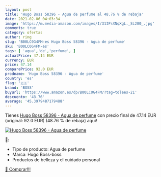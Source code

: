 ```yaml
---
layout: post
title: 'Hugo Boss 58396 - Agua de perfume al 48.76 % de rebaja'
date: 2021-02-06 04:03:34
image: 'https://m.media-amazon.com/images/I/31IPsXNqXgL._SL200_.jpg'
comments: true
category: ofertas
author: ring
slug: 'B00LC0G4FM-es Hugo Boss 58396 - Agua de perfume'
sku: 'B00LC0G4FM-es'
tags: [ 'agua','de','perfume', ]
actualPrice: 47.14 EUR
currency: EUR
price: 47.14
comparePrice: 92.0 EUR
prodname: 'Hugo Boss 58396 - Agua de perfume'
country: 'es'
flag: '🇪🇸'
brand: 'BOSS'
buyurl: 'https://www.amazon.es/dp/B00LC0G4FM/?tag=tolees-21'
descuento: '48.76'
average: '45.3979487179488'
---
```


Tienes [Hugo Boss 58396 - Agua de perfume](https://www.amazon.es/dp/B00LC0G4FM/?tag=tolees-21) con precio final de  47.14 EUR (original: 92.0 EUR) (48.76 %  de rebaja) aqui!

[![Hugo Boss 58396 - Agua de perfume](https://m.media-amazon.com/images/I/31IPsXNqXgL._SL200_.jpg)](https://www.amazon.es/dp/B00LC0G4FM/?tag=tolees-21)

🔎:

- Tipo de producto: Agua de perfume
- Marca: Hugo Boss-boss
- Productos de belleza y el cuidado personal

[🛒 Comprar!!!](https://www.amazon.es/dp/B00LC0G4FM/?tag=tolees-21)
